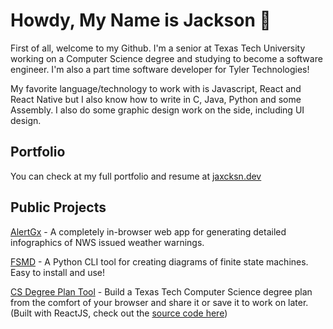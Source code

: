 # Howdy, My Name is Jackson 🤠

First of all, welcome to my Github. I'm a senior at Texas Tech University working on a Computer Science degree and studying to become a software engineer. I'm also a part time software developer for Tyler Technologies!

My favorite language/technology to work with is Javascript, React and React Native but I also know how to write in C, Java, Python and some Assembly. 
I also do some graphic design work on the side, including UI design.

## Portfolio
You can check at my full portfolio and resume at [jaxcksn.dev](https://jaxcksn.dev/)

## Public Projects
[AlertGx](https://alertgx.jaxcksn.dev/) - A completely in-browser web app for generating detailed infographics of NWS issued weather warnings.

[FSMD](https://github.com/jaxcksn/FSMD) - A Python CLI tool for creating diagrams of finite state machines. Easy to install and use!

[CS Degree Plan Tool](https://csplan.jaxcksn.dev/) - Build a Texas Tech Computer Science degree plan from the comfort of your browser and share it or save it to work on later. (Built with ReactJS, check out the [source code here](https://github.com/jaxcksn/CompSciDegreePlan))

<!---
jaxcksn/jaxcksn is a ✨ special ✨ repository because its `README.md` (this file) appears on your GitHub profile.
You can click the Preview link to take a look at your changes.
--->
